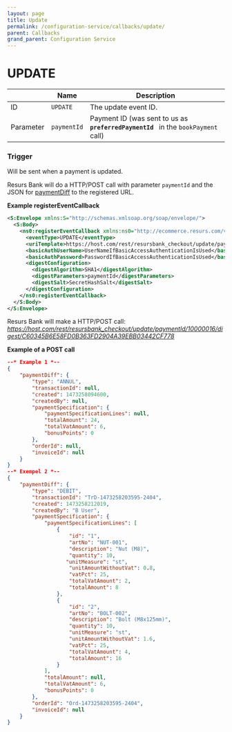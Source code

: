 ```yaml
---
layout: page
title: Update
permalink: /configuration-service/callbacks/update/
parent: Callbacks
grand_parent: Configuration Service
---
```



# UPDATE 
  
|           | Name        | Description                                                                            |
|-----------|-------------|----------------------------------------------------------------------------------------|
| ID        | `UPDATE`    | The update event ID.                                                                   |
| Parameter | `paymentId` | Payment ID (was sent to us as` `**`preferredPaymentId`**` ` in the `bookPayment` call) |
  
### Trigger
Will be sent when a payment is updated. 
  
Resurs Bank will do a HTTP/POST call with parameter `paymentId` and the
JSON for [paymentDiff](/development/api-types/paymentdiff) to the registered URL.

**Example registerEventCallback**
```xml
<S:Envelope xmlns:S="http://schemas.xmlsoap.org/soap/envelope/">
  <S:Body>
    <ns0:registerEventCallback xmlns:ns0="http://ecommerce.resurs.com/v4/msg/configuration" xmlns:ns1="http://ecommerce.resurs.com/v4/msg/exception">
      <eventType>UPDATE</eventType>
      <uriTemplate>https://host.com/rest/resursbank_checkout/update/paymentId/{paymentId}/digest/{digest}</uriTemplate>
      <basicAuthUserName>UserNameIfBasicAccessAuthenticationIsUsed</basicAuthUserName>
      <basicAuthPassword>PasswordIfBasicAccessAuthenticationIsUsed</basicAuthPassword>
      <digestConfiguration>
        <digestAlgorithm>SHA1</digestAlgorithm>
        <digestParameters>paymentId</digestParameters>
        <digestSalt>SecretHashSalt</digestSalt>
      </digestConfiguration>
    </ns0:registerEventCallback>
  </S:Body>
</S:Envelope>   
```
  
Resurs Bank will make a HTTP/POST call:
*https://host.com/rest/resursbank_checkout/update/paymentId/10000016/digest/C60345B6E58FD0B363FD2904A39EBB03442CF778*
[](https://host.com/rest/resursbank_checkout/update/paymentId/10000016/digest/C60345B6E58FD0B363FD2904A39EBB03442CF778)

**Example of a POST call**

```json lines
--* Example 1 *--
{
    "paymentDiff": {
        "type": "ANNUL",
        "transactionId": null,
        "created": 1473258094600,
        "createdBy": null,
        "paymentSpecification": {
            "paymentSpecificationLines": null,
            "totalAmount": 24,
            "totalVatAmount": 6,
            "bonusPoints": 0
        },
        "orderId": null,
        "invoiceId": null
    }
}
--* Exempel 2 *--
{
    "paymentDiff": {
        "type": "DEBIT",
        "transactionId": "TrD-1473258203595-2404",
        "created": 1473258212019,
        "createdBy": "B User",
        "paymentSpecification": {
            "paymentSpecificationLines": [
                {
                    "id": "1",
                    "artNo": "NUT-001",
                    "description": "Nut (M8)",
                    "quantity": 10,
                   "unitMeasure": "st",
                    "unitAmountWithoutVat": 0.8,
                    "vatPct": 25,
                    "totalVatAmount": 2,
                    "totalAmount": 8
                },
                {
                    "id": "2",
                    "artNo": "BOLT-002",
                    "description": "Bolt (M8x125mm)",
                    "quantity": 10,
                    "unitMeasure": "st",
                    "unitAmountWithoutVat": 1.6,
                    "vatPct": 25,
                    "totalVatAmount": 4,
                    "totalAmount": 16
                }
            ],
            "totalAmount": null,
            "totalVatAmount": 6,
            "bonusPoints": 0
        },
        "orderId": "Ord-1473258203595-2404",
        "invoiceId": null
    }
}
```
